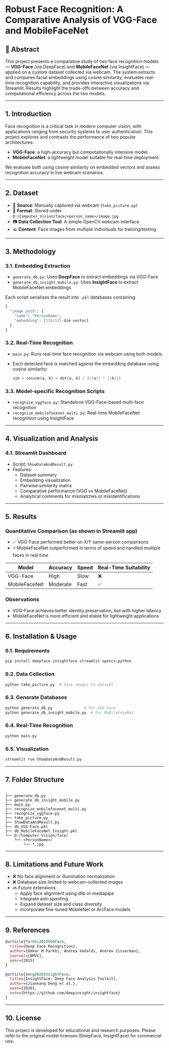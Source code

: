
# Robust Face Recognition: A Comparative Analysis of VGG-Face and MobileFaceNet

## 📌 Abstract
This project presents a comparative study of two face recognition models — **VGG-Face** (via DeepFace) and **MobileFaceNet** (via InsightFace) — applied on a custom dataset collected via webcam. The system extracts and compares facial embeddings using cosine similarity, evaluates real-time recognition capability, and provides interactive visualizations via Streamlit. Results highlight the trade-offs between accuracy and computational efficiency across the two models.

---

## 1. Introduction
Face recognition is a critical task in modern computer vision, with applications ranging from security systems to user authentication. This project explores and contrasts the performance of two popular architectures:

- **VGG-Face**: a high-accuracy but computationally intensive model.
- **MobileFaceNet**: a lightweight model suitable for real-time deployment.

We evaluate both using cosine similarity on embedded vectors and assess recognition accuracy in live webcam scenarios.

---

## 2. Dataset
- 📁 **Source**: Manually captured via webcam (`take_picture.py`)
- 👤 **Format**: Stored under `D:/Computer_Vision/face/<person_name>/image.jpg`
- 📷 **Data Collection Tool**: A simple OpenCV webcam interface
- 📊 **Content**: Face images from multiple individuals for training/testing

---

## 3. Methodology

### 3.1. Embedding Extraction
- `generate_db.py`: Uses **DeepFace** to extract embeddings via VGG-Face
- `generate_db_insight_mobile.py`: Uses **InsightFace** to extract MobileFaceNet embeddings

Each script serializes the result into `.pkl` databases containing:
```python
{
  "image_path": {
    "name": "PersonName",
    "embedding": [128/512-dim vector]
  }
}
```

### 3.2. Real-Time Recognition
- `main.py`: Runs real-time face recognition via webcam using both models.
- Each detected face is matched against the embedding database using cosine similarity:
  
  ```python
  sim = cosine(a, b) = dot(a, b) / (||a|| * ||b||)
  ```

### 3.3. Model-specific Recognition Scripts
- `recognize_vggface.py`: Standalone VGG-Face-based multi-face recognition
- `recognize_mobilefacenet_multi.py`: Real-time MobileFaceNet recognition using InsightFace

---

## 4. Visualization and Analysis

### 4.1. Streamlit Dashboard
- Script: `ShowDataAndResult.py`
- Features:
  - Dataset summary
  - Embedding visualization
  - Pairwise similarity matrix
  - Comparative performance (VGG vs MobileFaceNet)
  - Analytical comments for mismatches or misidentifications

---

## 5. Results

### Quantitative Comparison (as shown in Streamlit app)
- ✅ VGG-Face performed better on X/Y same-person comparisons
- ⚡ MobileFaceNet outperformed in terms of speed and handled multiple faces in real time

| Model          | Accuracy | Speed    | Real-Time Suitability |
|----------------|----------|----------|------------------------|
| VGG-Face       | High     | Slow     | ❌                     |
| MobileFaceNet  | Moderate | Fast     | ✅                     |

### Observations
- VGG-Face achieves better identity preservation, but with higher latency
- MobileFaceNet is more efficient and stable for lightweight applications

---

## 6. Installation & Usage

### 6.1. Requirements
```bash
pip install deepface insightface streamlit opencv-python
```

### 6.2. Data Collection
```bash
python take_picture.py  # Save images to dataset
```

### 6.3. Generate Databases
```bash
python generate_db.py              # For VGG-Face
python generate_db_insight_mobile.py  # For MobileFaceNet
```

### 6.4. Real-Time Recognition
```bash
python main.py
```

### 6.5. Visualization
```bash
streamlit run ShowDataAndResult.py
```

---

## 7. Folder Structure

```
.
├── generate_db.py
├── generate_db_insight_mobile.py
├── main.py
├── recognize_mobilefacenet_multi.py
├── recognize_vggface.py
├── take_picture.py
├── ShowDataAndResult.py
├── db_VGG-Face.pkl
├── db_MobileFaceNet_Insight.pkl
└── D:/Computer_Vision/face/
    └── <PersonName>/
        └── *.jpg
```

---

## 8. Limitations and Future Work
- ❌ No face alignment or illumination normalization
- ❌ Database size limited to webcam-collected images
- 🔜 Future extensions:
  - Apply face alignment using dlib or mediapipe
  - Integrate anti-spoofing
  - Expand dataset size and class diversity
  - Incorporate fine-tuned MobileNet or ArcFace models

---

## 9. References

```bibtex
@article{Parkhi2015VGGFace,
  title={Deep Face Recognition},
  author={Omkar M Parkhi, Andrea Vedaldi, Andrew Zisserman},
  journal={BMVC},
  year={2015}
}

@article{Deng2020InsightFace,
  title={InsightFace: Deep Face Analysis Toolkit},
  author={Jiankang Deng et al.},
  year={2020},
  note={https://github.com/deepinsight/insightface}
}
```

---

## 10. License
This project is developed for educational and research purposes. Please refer to the original model licenses (DeepFace, InsightFace) for commercial use.
